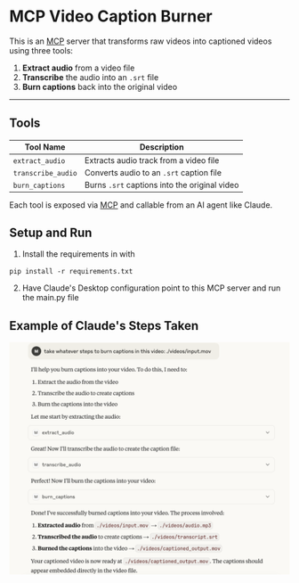 # MCP Video Caption Burner

This is an [MCP](https://github.com/anthropics/mcp) server that transforms raw videos into captioned videos using three tools:

1. **Extract audio** from a video file
2. **Transcribe** the audio into an `.srt` file
3. **Burn captions** back into the original video

---

## Tools

| Tool Name          | Description                                   |
| ------------------ | --------------------------------------------- |
| `extract_audio`    | Extracts audio track from a video file        |
| `transcribe_audio` | Converts audio to an `.srt` caption file      |
| `burn_captions`    | Burns `.srt` captions into the original video |

Each tool is exposed via [MCP](https://github.com/anthropics/mcp) and callable from an AI agent like Claude.

## Setup and Run

1. Install the requirements in with

```
pip install -r requirements.txt
```

2. Have Claude's Desktop configuration point to this MCP server and run the main.py file

## Example of Claude's Steps Taken

![Example of the steps Claude took](./assets/steps_display.png)
